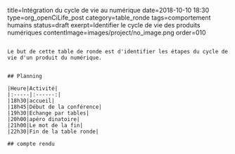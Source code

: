 title=Intégration du cycle de vie au numérique
date=2018-10-10 18:30
type=org_openCiLife_post
category=table_ronde
tags=comportement humains
status=draft
exerpt=Identifier le cycle de vie des produits numériques
contentImage=images/project/no_image.png
order=010
~~~~~~

Le but de cette table de ronde est d'identifier les étapes du cycle de vie d'un produit du numérique.


## Planning

|Heure|Activité|
|:-----|:------:|
|18h30|accueil|
|18h45|Début de la conférence|
|19h30|Echange par tables|
|20h00|apéro dinatoire|
|21h00|Le mot de la fin|
|22h30|Fin de la table ronde|

## compte rendu